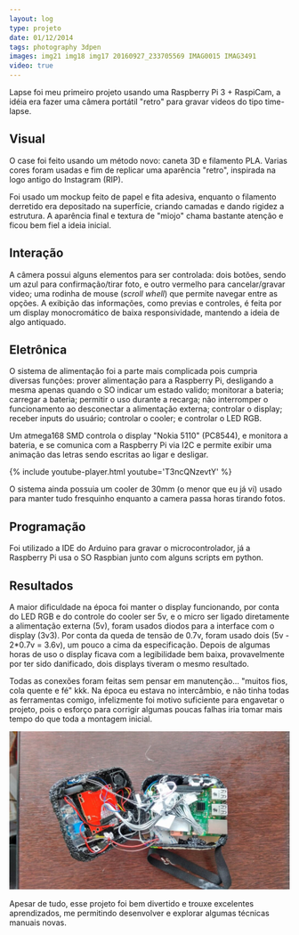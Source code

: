 ```yaml
---
layout: log
type: projeto
date: 01/12/2014
tags: photography 3dpen
images: img21 img18 img17 20160927_233705569 IMAG0015 IMAG3491
video: true
---
```


Lapse foi meu primeiro projeto usando uma Raspberry Pi 3 + RaspiCam, a idéia era fazer uma câmera portátil "retro" para gravar videos do tipo time-lapse.

## Visual

O case foi feito usando um método novo: caneta 3D e filamento PLA. Varias cores foram usadas e fim de replicar uma aparência "retro", inspirada na logo antigo do Instagram (RIP). 

Foi usado um mockup feito de papel e fita adesiva, enquanto o filamento derretido era depositado na superfície, criando camadas e dando rigidez a estrutura. A aparência final e textura de "miojo" chama bastante atenção e ficou bem fiel a ideia inicial.

## Interação

A câmera possui alguns elementos para ser controlada: dois botões, sendo um azul para confirmação/tirar foto, e outro vermelho para cancelar/gravar video; uma rodinha de mouse (_scroll whell_) que permite navegar entre as opções. A exibição das informações, como previas e controles, é feita por um display monocromático de baixa responsividade, mantendo a ideia de algo antiquado.

## Eletrônica

O sistema de alimentação foi a parte mais complicada pois cumpria diversas funções: prover alimentação para a Raspberry Pi, desligando a mesma apenas quando o SO indicar um estado valido; monitorar a bateria; carregar a bateria; permitir o uso durante a recarga; não interromper o funcionamento ao desconectar a alimentação externa; controlar o display; receber inputs do usuário; controlar o cooler; e controlar o LED RGB.

Um atmega168 SMD controla o display "Nokia 5110" (PC8544), e monitora a bateria, e se comunica com a Raspberry Pi via I2C e permite exibir uma animação das letras sendo escritas ao ligar e desligar. 

{% include youtube-player.html youtube='T3ncQNzevtY' %}

O sistema ainda possuia um cooler de 30mm (o menor que eu já vi) usado para manter tudo fresquinho enquanto a camera passa horas tirando fotos.

## Programação

Foi utilizado a IDE do Arduino para gravar o microcontrolador, já a Raspberry Pi usa o SO Raspbian junto com alguns scripts em python.

## Resultados

A maior dificuldade na época foi manter o display funcionando, por conta do LED RGB e do controle do cooler ser 5v, e o micro ser ligado diretamente a alimentação externa (5v), foram usados diodos
para a interface com o display (3v3). Por conta da queda de tensão de 0.7v, foram usado dois (5v - 2*0.7v = 3.6v), um pouco a cima da especificação. Depois de algumas horas de uso o display ficava com a legibilidade bem baixa, provavelmente por ter sido danificado, dois displays tiveram o mesmo resultado. 

Todas as conexões foram feitas sem pensar em manutenção... "muitos fios, cola quente e fé" kkk. Na época eu estava no intercâmbio, e não tinha todas as ferramentas comigo, infelizmente foi motivo suficiente para engavetar o projeto, pois o esforço para corrigir algumas poucas falhas iria tomar mais tempo do que toda a montagem inicial. 

![](/assets/img/lapise/imag0018.webp)

Apesar de tudo, esse projeto foi bem divertido e trouxe excelentes aprendizados, me permitindo desenvolver e explorar algumas técnicas manuais novas. 
 
